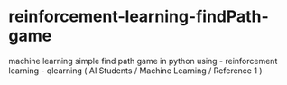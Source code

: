 # reinforcement-learning-findPath-game
machine learning simple find path game in python using - reinforcement learning - qlearning ( AI Students / Machine Learning / Reference 1 )
